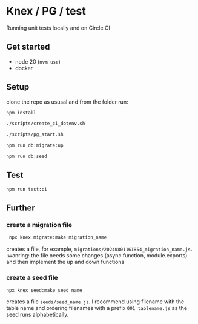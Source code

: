# Knex / PG / test

Running unit tests locally and on Circle CI

## Get started

- node 20 (`nvm use`)
- docker

## Setup

clone the repo as ususal and from the folder run:

```bash
npm install

./scripts/create_ci_dotenv.sh

./scripts/pg_start.sh

npm run db:migrate:up

npm run db:seed
```

## Test

```
npm run test:ci
```

## Further

### create a migration file

```bash
 npx knex migrate:make migration_name
```

creates a file, for example, `migrations/20240801161854_migration_name.js`. :wanring: the file needs some changes (async function, module.exports) and then implement the up and down functions

### create a seed file

```bash
npx knex seed:make seed_name
```

creates a file `seeds/seed_name.js`. I recommend using filename with the table name and ordering filenames with a prefix `001_tablename.js` as the seed runs alphabetically.

